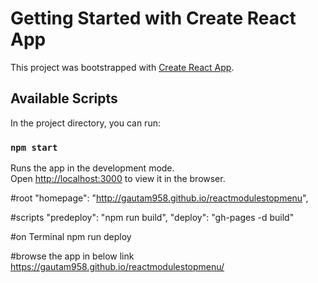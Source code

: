 # Getting Started with Create React App

This project was bootstrapped with [Create React App](https://github.com/facebook/create-react-app).

## Available Scripts

In the project directory, you can run:

### `npm start`

Runs the app in the development mode.\
Open [http://localhost:3000](http://localhost:3000) to view it in the browser.

#root
"homepage": "http://gautam958.github.io/reactmodulestopmenu",

#scripts
"predeploy": "npm run build",
"deploy": "gh-pages -d build"

#on Terminal npm run deploy

#browse the app in below link
https://gautam958.github.io/reactmodulestopmenu/
